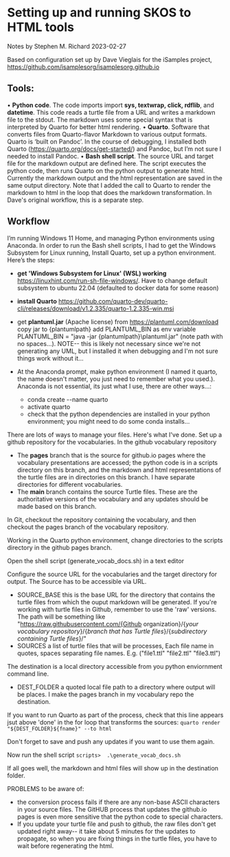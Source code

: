 # Setting up and running SKOS to HTML tools 

Notes by Stephen M. Richard 2023-02-27

Based on configuration set up by Dave Vieglais for the iSamples project, https://github.com/isamplesorg/isamplesorg.github.io

## Tools:
•	**Python code**. The code imports import **sys, textwrap, click, rdflib**, and **datetime**. This code reads a turtle file from a URL and writes a markdown file to the stdout.   The markdown uses some special syntax that is interpreted by Quarto for better html rendering. 
•	**Quarto**. Software that converts files from Quarto-flavor Markdown to various output formats. Quarto is ‘built on Pandoc’.   In the course of debugging, I installed both Quarto (https://quarto.org/docs/get-started/) and Pandoc, but I’m not sure I needed to install Pandoc.
•	**Bash shell script**.  The source URL and target file for the markdown output are defined here. The script executes the python code, then runs Quarto on the python output to generate html. Currently the markdown output and the html representation are saved in the same output directory. Note that I added the call to Quarto to render the markdown to html in the loop that does the markdown transformation. In Dave's original workflow, this is a separate step. 

## Workflow
I’m running Windows 11 Home, and managing Python environments using Anaconda. In order to run the Bash shell scripts, I had to get the Windows Subsystem for Linux running, Install Quarto, set up a python environment. Here’s the steps:


- **get 'Windows Subsystem for Linux' (WSL) working**   https://linuxhint.com/run-sh-file-windows/.  Have to change default subsystem to ubuntu 22.04 (defaulted to docker data for some reason)
- **install Quarto**  https://github.com/quarto-dev/quarto-cli/releases/download/v1.2.335/quarto-1.2.335-win.msi
- get **plantuml.jar** (Apache license) from https://plantuml.com/download
copy jar to {plantumlpath}
add PLANTUML_BIN as env variable 
PLANTUML_BIN =  "java -jar {plantumlpath}\plantuml.jar"  (note path with no spaces...). NOTE-- this is likely not necessary since we're not generating any UML, but I installed it when debugging and I'm not sure things work without it...

- At the Anaconda prompt, make python environment (I named it quarto, the name doesn't matter, you just need to remember what you used.). Anaconda is not essential, its just what I use, there are other ways...: 
  - conda create --name quarto
  - activate quarto
  - check that the python dependencies are installed in your python environment; you might need to do some conda installs...

There are lots of ways to manage your files. Here's what I've done. Set up a github repository for the vocabularies. In the github vocabulary repository 
- The **pages** branch that is the source for github.io pages where the vocabulary presentations are accessed; the python code is in a scripts directory on this branch, and the markdown and html representations of the turtle files are in directories on this branch. I have separate directories for different vocabularies.
- The **main** branch contains the source Turtle files. These are the authoritative versions of the vocabulary and any updates should be made based on this branch. 

In Git, checkout the repository containing the vocabulary, and then checkout the pages branch of the vocabulary repository. 

Working in the Quarto python environment, change directories to the scripts directory in the github pages branch. 

Open the shell script (generate_vocab_docs.sh) in a text editor

Configure the source URL for the vocabularies and the target directory for output. The Source has to be accessible via URL. 

- SOURCE_BASE this is the base URL for the directory that contains the turtle files from which the ouput markdown will be generated. If you're working with turtle files in Github, remember to use the 'raw' versions. The path will be something like
"https://raw.githubusercontent.com/{Github organization}/{*your vocabulary repository*}/{*branch that has Turtle files*}/{*subdirectory containing Turtle files*}/"
- SOURCES a list of turtle files that will be processes, Each file name in quotes, spaces separating file names. E.g. ("file1.ttl"  "file2.ttl"  "file3.ttl")

The destination is a local directory accessible from you python enviornment command line.

- DEST_FOLDER  a quoted local file path to a directory where output will be places. I make the pages branch in my vocabulary repo the destination. 

If you want to run Quarto as part of the process, check that this line appears jsut above 'done' in the for loop that transforms the sources:
```quarto render "${DEST_FOLDER}${fname}" --to html```

Don't forget to save and push any updates if you want to use them again. 

Now run the shell script
```scripts>  .\generate_vocab_docs.sh```

If all goes well, the markdown and html files will show up in the destination folder. 


PROBLEMS to be aware of:
- the conversion process fails if there are any non-base ASCII characters in your source files. The GitHUB process that updates the github.io pages is even more sensitive that the python code to special characters.
- If you  update your turtle file and push to github, the raw files don't get updated right away-- it take about 5 minutes for the updates to propagate, so when you are fixing things in the turtle files, you have to wait before regenerating the html.
